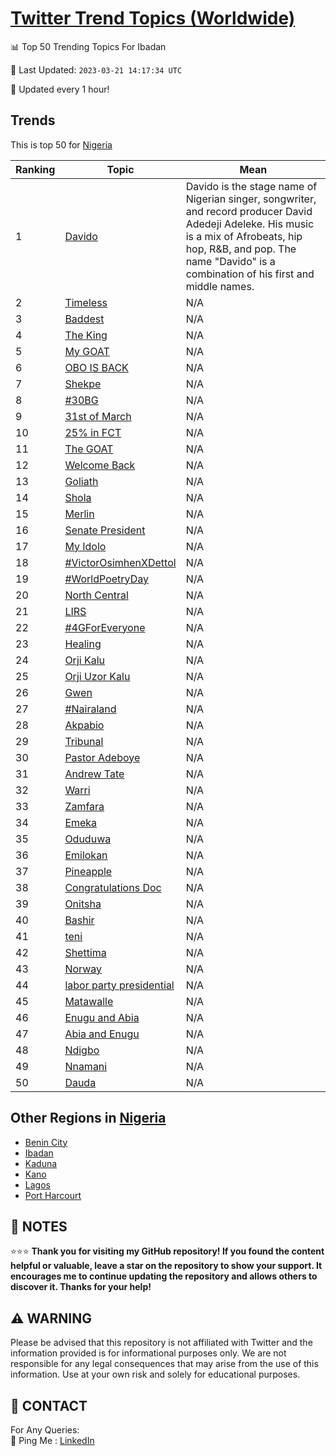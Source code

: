 [Twitter Trend Topics (Worldwide)](https://github.com/ErcinDedeoglu/Twitter-Trend-Topics)
==========


📊 Top 50 Trending Topics For Ibadan

📆 Last Updated: `2023-03-21 14:17:34 UTC`

🔧 Updated every 1 hour!


## Trends

This is top 50 for [Nigeria](</Nigeria>)

| Ranking | Topic | Mean |
| ------- | ------------ | ------------ |
| 1 | [Davido](http://twitter.com/search?q=Davido) | Davido is the stage name of Nigerian singer, songwriter, and record producer David Adedeji Adeleke. His music is a mix of Afrobeats, hip hop, R&B, and pop. The name "Davido" is a combination of his first and middle names. |
| 2 | [Timeless](http://twitter.com/search?q=Timeless) | N/A |
| 3 | [Baddest](http://twitter.com/search?q=Baddest) | N/A |
| 4 | [The King](http://twitter.com/search?q=The+King) | N/A |
| 5 | [My GOAT](http://twitter.com/search?q=My+GOAT) | N/A |
| 6 | [OBO IS BACK](http://twitter.com/search?q=OBO+IS+BACK) | N/A |
| 7 | [Shekpe](http://twitter.com/search?q=Shekpe) | N/A |
| 8 | [#30BG](http://twitter.com/search?q=%2330BG) | N/A |
| 9 | [31st of March](http://twitter.com/search?q=31st+of+March) | N/A |
| 10 | [25% in FCT](http://twitter.com/search?q=25%25+in+FCT) | N/A |
| 11 | [The GOAT](http://twitter.com/search?q=The+GOAT) | N/A |
| 12 | [Welcome Back](http://twitter.com/search?q=Welcome+Back) | N/A |
| 13 | [Goliath](http://twitter.com/search?q=Goliath) | N/A |
| 14 | [Shola](http://twitter.com/search?q=Shola) | N/A |
| 15 | [Merlin](http://twitter.com/search?q=Merlin) | N/A |
| 16 | [Senate President](http://twitter.com/search?q=Senate+President) | N/A |
| 17 | [My Idolo](http://twitter.com/search?q=My+Idolo) | N/A |
| 18 | [#VictorOsimhenXDettol](http://twitter.com/search?q=%23VictorOsimhenXDettol) | N/A |
| 19 | [#WorldPoetryDay](http://twitter.com/search?q=%23WorldPoetryDay) | N/A |
| 20 | [North Central](http://twitter.com/search?q=North+Central) | N/A |
| 21 | [LIRS](http://twitter.com/search?q=LIRS) | N/A |
| 22 | [#4GForEveryone](http://twitter.com/search?q=%234GForEveryone) | N/A |
| 23 | [Healing](http://twitter.com/search?q=Healing) | N/A |
| 24 | [Orji Kalu](http://twitter.com/search?q=Orji+Kalu) | N/A |
| 25 | [Orji Uzor Kalu](http://twitter.com/search?q=Orji+Uzor+Kalu) | N/A |
| 26 | [Gwen](http://twitter.com/search?q=Gwen) | N/A |
| 27 | [#Nairaland](http://twitter.com/search?q=%23Nairaland) | N/A |
| 28 | [Akpabio](http://twitter.com/search?q=Akpabio) | N/A |
| 29 | [Tribunal](http://twitter.com/search?q=Tribunal) | N/A |
| 30 | [Pastor Adeboye](http://twitter.com/search?q=Pastor+Adeboye) | N/A |
| 31 | [Andrew Tate](http://twitter.com/search?q=Andrew+Tate) | N/A |
| 32 | [Warri](http://twitter.com/search?q=Warri) | N/A |
| 33 | [Zamfara](http://twitter.com/search?q=Zamfara) | N/A |
| 34 | [Emeka](http://twitter.com/search?q=Emeka) | N/A |
| 35 | [Oduduwa](http://twitter.com/search?q=Oduduwa) | N/A |
| 36 | [Emilokan](http://twitter.com/search?q=Emilokan) | N/A |
| 37 | [Pineapple](http://twitter.com/search?q=Pineapple) | N/A |
| 38 | [Congratulations Doc](http://twitter.com/search?q=Congratulations+Doc) | N/A |
| 39 | [Onitsha](http://twitter.com/search?q=Onitsha) | N/A |
| 40 | [Bashir](http://twitter.com/search?q=Bashir) | N/A |
| 41 | [teni](http://twitter.com/search?q=teni) | N/A |
| 42 | [Shettima](http://twitter.com/search?q=Shettima) | N/A |
| 43 | [Norway](http://twitter.com/search?q=Norway) | N/A |
| 44 | [labor party presidential](http://twitter.com/search?q=labor+party+presidential) | N/A |
| 45 | [Matawalle](http://twitter.com/search?q=Matawalle) | N/A |
| 46 | [Enugu and Abia](http://twitter.com/search?q=Enugu+and+Abia) | N/A |
| 47 | [Abia and Enugu](http://twitter.com/search?q=Abia+and+Enugu) | N/A |
| 48 | [Ndigbo](http://twitter.com/search?q=Ndigbo) | N/A |
| 49 | [Nnamani](http://twitter.com/search?q=Nnamani) | N/A |
| 50 | [Dauda](http://twitter.com/search?q=Dauda) | N/A |



## Other Regions in [Nigeria](</Nigeria>)

* [Benin City](</Nigeria/Benin City.md>)
* [Ibadan](</Nigeria/Ibadan.md>)
* [Kaduna](</Nigeria/Kaduna.md>)
* [Kano](</Nigeria/Kano.md>)
* [Lagos](</Nigeria/Lagos.md>)
* [Port Harcourt](</Nigeria/Port Harcourt.md>)



## 📝 NOTES

⭐⭐⭐ **Thank you for visiting my GitHub repository! If you found the content helpful or valuable, leave a star on the repository to show your support. It encourages me to continue updating the repository and allows others to discover it. Thanks for your help!**


## ⚠️ WARNING

Please be advised that this repository is not affiliated with Twitter and the information provided is for informational purposes only. We are not responsible for any legal consequences that may arise from the use of this information. Use at your own risk and solely for educational purposes.


## 📨 CONTACT

 For Any Queries:  
            🏓 Ping Me : [LinkedIn](https://www.linkedin.com/in/ercindedeoglu/)

